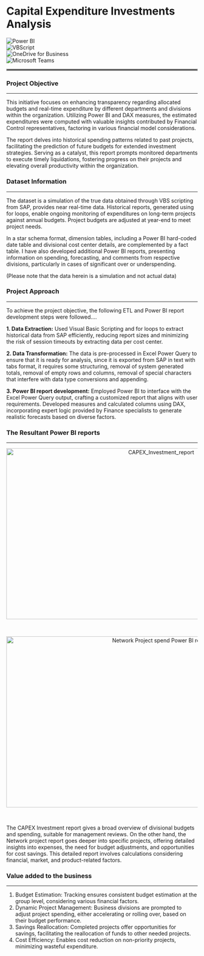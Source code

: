 # Capital Expenditure Investments Analysis


![Power BI](https://img.shields.io/badge/Analytics-Power_BI-yellow?logo=powerbi&logoColor=white&style=flat-square) <br>
![VBScript](https://img.shields.io/badge/Scripting-Visual_Basic-blue?logo=visual-studio&logoColor=white&style=flat-square) <br>
![OneDrive for Business](https://img.shields.io/badge/Cloud-OneDrive_for_Business-blue?logo=onedrive&logoColor=white&style=flat-square) <br>
![Microsoft Teams](https://img.shields.io/badge/Communication-Microsoft_Teams-purple?logo=microsoft-teams&logoColor=white&style=flat-square) <br>


<hr style="border: 2px solid gray;">

### Project Objective
---

This initiative focuses on enhancing transparency regarding allocated budgets and real-time expenditure by different departments and divisions within the organization. Utilizing Power BI and DAX measures, the estimated expenditures were computed with valuable insights contributed by Financial Control representatives, factoring in various financial model considerations.

The report delves into historical spending patterns related to past projects, facilitating the prediction of future budgets for extended investment strategies. Serving as a catalyst, this report prompts monitored departments to execute timely liquidations, fostering progress on their projects and elevating overall productivity within the organization.



### Dataset Information
---

The dataset is a simulation of the true data obtained through VBS scripting from SAP, provides near real-time data. Historical reports, generated using for loops, enable ongoing monitoring of expenditures on long-term projects against annual budgets. Project budgets are adjusted at year-end to meet project needs.

In a star schema format, dimension tables, including a Power BI hard-coded date table and divisional cost center details, are complemented by a fact table. I have also developed additional Power BI reports, presenting information on spending, forecasting, and comments from respective divisions, particularly in cases of significant over or underspending.

(Please note that the data herein is a simulation and not actual data)


### Project Approach
---

To achieve the project objective, the following ETL and Power BI report development steps were followed....

**1. Data Extraction:**
Used Visual Basic Scripting and for loops to extract historical data from SAP efficiently, reducing report sizes and minimizing the risk of session timeouts by extracting data per cost center.

**2. Data Transformation:**
The data is pre-processed in Excel Power Query to ensure that it is ready for analysis, since it is exported from SAP in text with tabs format, it requires some structuring, removal of system generated totals, removal of empty rows and columns, removal of special characters that interfere with data type conversions and appending. 

**3. Power BI report development:**
Employed Power BI to interface with the Excel Power Query output, crafting a customized report that aligns with user requirements. Developed measures and calculated columns using DAX, incorporating expert logic provided by Finance specialists to generate realistic forecasts based on diverse factors.



### The Resultant Power BI reports
---

<p align="center">
  <img src="https://github.com/CarolMmai/Capital-Expenditure-Investments-Analysis/blob/main/CAPEX_Investment_report.gif" width="800" height="450" alt="CAPEX_Investment_report">
</p>

<br>

<p align="center">
  <img src="https://github.com/CarolMmai/Capital-Expenditure-Investments-Analysis/blob/main/Network%20Project%20spend%20Power%20BI%20report.gif" width="800" height="450" alt="Network Project spend Power BI report">
</p>

<br>

The CAPEX Investment report gives a broad overview of divisional budgets and spending, suitable for management reviews. On the other hand, the Network project report goes deeper into specific projects, offering detailed insights into expenses, the need for budget adjustments, and opportunities for cost savings. This detailed report involves calculations considering financial, market, and product-related factors.


### Value added to the business
---
1. Budget Estimation: Tracking ensures consistent budget estimation at the group level, considering various financial factors.
2. Dynamic Project Management: Business divisions are prompted to adjust project spending, either accelerating or rolling over, based on their budget performance.
3. Savings Reallocation: Completed projects offer opportunities for savings, facilitating the reallocation of funds to other needed projects.
4. Cost Efficiency: Enables cost reduction on non-priority projects, minimizing wasteful expenditure.
